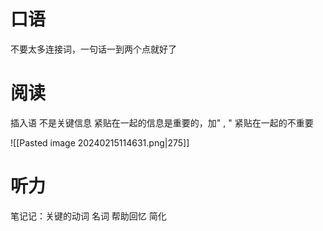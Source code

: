 # 口语
不要太多连接词，一句话一到两个点就好了

# 阅读
插入语 不是关键信息
紧贴在一起的信息是重要的，加" , " 紧贴在一起的不重要

![[Pasted image 20240215114631.png|275]]

# 听力
笔记记：关键的动词 名词 帮助回忆 简化 